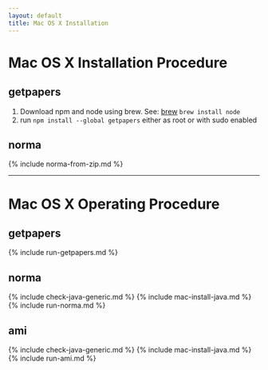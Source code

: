 ```yaml
---
layout: default
title: Mac OS X Installation
---
```

# Mac OS X Installation Procedure
## getpapers
1. Download npm and node using brew. See: [brew](http://brew.sh/)
    `brew install node`
1. run `npm install --global getpapers` either as root or with sudo enabled

## norma
{% include norma-from-zip.md %}

---
# Mac OS X Operating Procedure
## getpapers
{% include run-getpapers.md %}

## norma
{% include check-java-generic.md %}
{% include mac-install-java.md %}
{% include run-norma.md %}

## ami
{% include check-java-generic.md %}
{% include mac-install-java.md %}
{% include run-ami.md %}